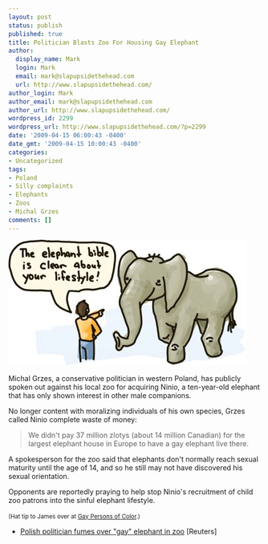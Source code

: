 ```yaml
---
layout: post
status: publish
published: true
title: Politician Blasts Zoo For Housing Gay Elephant
author:
  display_name: Mark
  login: Mark
  email: mark@slapupsidethehead.com
  url: http://www.slapupsidethehead.com/
author_login: Mark
author_email: mark@slapupsidethehead.com
author_url: http://www.slapupsidethehead.com/
wordpress_id: 2299
wordpress_url: http://www.slapupsidethehead.com/?p=2299
date: '2009-04-15 06:00:43 -0400'
date_gmt: '2009-04-15 10:00:43 -0400'
categories:
- Uncategorized
tags:
- Poland
- Silly complaints
- Elephants
- Zoos
- Michal Grzes
comments: []
---
```

![Just look at it flaunt its trunk out in public!](/wp-content/media/2009/04/elephant-bible.jpg "Just look at it flaunt its trunk out in public!")

Michal Grzes, a conservative politician in western Poland, has publicly spoken out against his local zoo for acquiring Ninio, a ten-year-old elephant that has only shown interest in other male companions.

No longer content with moralizing individuals of his own species, Grzes called Ninio complete waste of money:

> We didn't pay 37 million zlotys (about 14 million Canadian) for the largest elephant house in Europe to have a gay elephant live there.

A spokesperson for the zoo said that elephants don't normally reach sexual maturity until the age of 14, and so he still may not have discovered his sexual orientation.

Opponents are reportedly praying to help stop Ninio's recruitment of child zoo patrons into the sinful elephant lifestyle.

<small>(Hat tip to James over at <a title="Well, if I had a hat, it would be tipped, I assure you!" href="http://gay-persons-of-color.blogspot.com/2009/04/bigoted-politican-in-poland-speaks-out.html">Gay Persons of Color</a>.)</small>

- [Polish politician fumes over "gay" elephant in zoo](http://uk.reuters.com/article/lifestyleMolt/idUKTRE53910M20090410) [Reuters]
